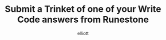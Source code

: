 ---
layout: post
author: elliott
categories:
  - exercise
title: Submit a Trinket of one of your Write Code answers from Runestone
---